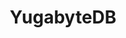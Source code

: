 ---
title: YugabyteDB
categories:
  - relational-database
officialPartner:
  name: Yugabyte
  url: https://www.yugabyte.com/
docs:
  - id: java
    url: https://java.testcontainers.org/modules/databases/yugabytedb/
    maintainer: official
    example: |
      ```java
      var yugabyte = new YugabyteDBYSQLContainer(DockerImageName.parse("yugabytedb/yugabyte:2.14.4.0-b26"));
      yugabyte.start();
      ```
    installation: |
      ```xml
      <dependency>
          <groupId>org.testcontainers</groupId>
          <artifactId>yugabytedb</artifactId>
          <version>1.20.0</version>
          <scope>test</scope>
      </dependency>
      ```
description: |
  YugabyteDB is a high-performance transactional distributed SQL database for cloud-native applications.
---